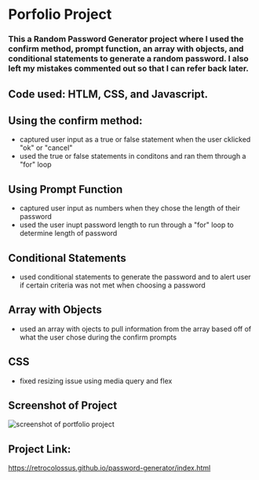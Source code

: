 # Porfolio Project

  ### This a Random Password Generator project where I used the confirm method, prompt function, an array with objects, and conditional statements to generate a random password.  I also left my mistakes commented out so that I can refer back later.

  ## Code used: HTLM, CSS, and Javascript.

  ## Using the confirm method:

   * captured user input as a true or false statement when the user cklicked "ok" or "cancel"
   * used the true or false statements in conditons and ran them through a "for" loop

  ## Using Prompt Function 

   * captured user input as numbers when they chose the length of their password
   * used the user inupt password length to run through a "for" loop to determine length of password
  

  ## Conditional Statements

   * used conditional statements to generate the password and to alert user if certain criteria was not met when choosing a password

  ## Array with Objects

   * used an array with ojects to pull information from the array based off of what the user chose during the confirm prompts

  ## CSS

  * fixed resizing issue using media query and flex
   

   ## Screenshot of Project
   ![screenshot of portfolio project]()

   ## Project Link:

   <https://retrocolossus.github.io/password-generator/index.html>